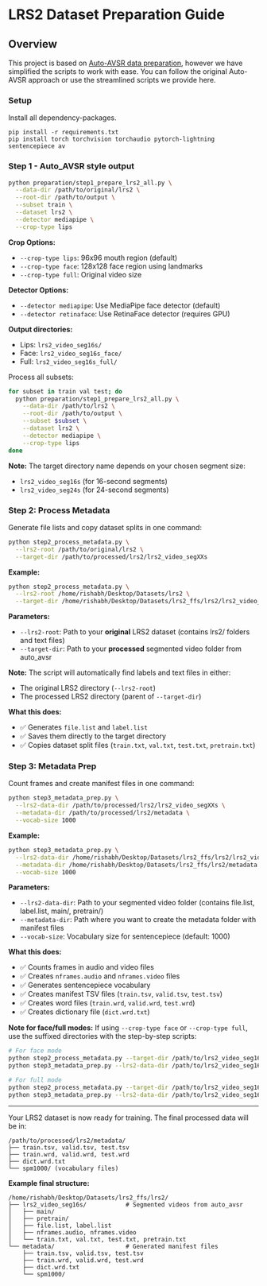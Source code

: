 # LRS2 Dataset Preparation Guide

## Overview
This project is based on [Auto-AVSR data preparation](https://github.com/mpc001/auto_avsr/tree/main/preparation), however we have simplified the scripts to work with ease. You can follow the original Auto-AVSR approach or use the streamlined scripts we provide here.

### Setup

Install all dependency-packages.

```Shell
pip install -r requirements.txt
pip install torch torchvision torchaudio pytorch-lightning sentencepiece av 
```



### Step 1 - Auto_AVSR style output

```bash
python preparation/step1_prepare_lrs2_all.py \
  --data-dir /path/to/original/lrs2 \
  --root-dir /path/to/output \
  --subset train \
  --dataset lrs2 \
  --detector mediapipe \
  --crop-type lips
```

**Crop Options:**
- `--crop-type lips`: 96x96 mouth region (default)
- `--crop-type face`: 128x128 face region using landmarks
- `--crop-type full`: Original video size

**Detector Options:**
- `--detector mediapipe`: Use MediaPipe face detector (default)
- `--detector retinaface`: Use RetinaFace detector (requires GPU)

**Output directories:**
- Lips: `lrs2_video_seg16s/`
- Face: `lrs2_video_seg16s_face/`
- Full: `lrs2_video_seg16s_full/`

Process all subsets:
```bash
for subset in train val test; do
  python preparation/step1_prepare_lrs2_all.py \
    --data-dir /path/to/lrs2 \
    --root-dir /path/to/output \
    --subset $subset \
    --dataset lrs2 \
    --detector mediapipe \
    --crop-type lips
done
```


**Note:** The target directory name depends on your chosen segment size:
- `lrs2_video_seg16s` (for 16-second segments)  
- `lrs2_video_seg24s` (for 24-second segments)


### Step 2: Process Metadata
Generate file lists and copy dataset splits in one command:

```bash
python step2_process_metadata.py \
  --lrs2-root /path/to/original/lrs2 \
  --target-dir /path/to/processed/lrs2/lrs2_video_segXXs
```

**Example:**
```bash
python step2_process_metadata.py \
  --lrs2-root /home/rishabh/Desktop/Datasets/lrs2 \
  --target-dir /home/rishabh/Desktop/Datasets/lrs2_ffs/lrs2/lrs2_video_seg16s
```

**Parameters:**
- `--lrs2-root`: Path to your **original** LRS2 dataset (contains lrs2/ folders and text files)
- `--target-dir`: Path to your **processed** segmented video folder from auto_avsr

**Note:** The script will automatically find labels and text files in either:
- The original LRS2 directory (`--lrs2-root`)
- The processed LRS2 directory (parent of `--target-dir`)

**What this does:**
- ✅ Generates `file.list` and `label.list` 
- ✅ Saves them directly to the target directory 
- ✅ Copies dataset split files (`train.txt`, `val.txt`, `test.txt`, `pretrain.txt`)

### Step 3: Metadata Prep  
Count frames and create manifest files in one command:

```bash
python step3_metadata_prep.py \
  --lrs2-data-dir /path/to/processed/lrs2/lrs2_video_segXXs \
  --metadata-dir /path/to/processed/lrs2/metadata \
  --vocab-size 1000
```

**Example:**
```bash
python step3_metadata_prep.py \
  --lrs2-data-dir /home/rishabh/Desktop/Datasets/lrs2_ffs/lrs2/lrs2_video_seg16s \
  --metadata-dir /home/rishabh/Desktop/Datasets/lrs2_ffs/lrs2/metadata \
  --vocab-size 1000
```

**Parameters:**
- `--lrs2-data-dir`: Path to your segmented video folder (contains file.list, label.list, main/, pretrain/)
- `--metadata-dir`: Path where you want to create the metadata folder with manifest files
- `--vocab-size`: Vocabulary size for sentencepiece (default: 1000)

**What this does:**
- ✅ Counts frames in audio and video files
- ✅ Creates `nframes.audio` and `nframes.video` files
- ✅ Generates sentencepiece vocabulary  
- ✅ Creates manifest TSV files (`train.tsv`, `valid.tsv`, `test.tsv`)
- ✅ Creates word files (`train.wrd`, `valid.wrd`, `test.wrd`)
- ✅ Creates dictionary file (`dict.wrd.txt`)


**Note for face/full modes:** If using `--crop-type face` or `--crop-type full`, use the suffixed directories with the step-by-step scripts:
```bash
# For face mode
python step2_process_metadata.py --target-dir /path/to/lrs2_video_seg16s_face
python step3_metadata_prep.py --lrs2-data-dir /path/to/lrs2_video_seg16s_face

# For full mode  
python step2_process_metadata.py --target-dir /path/to/lrs2_video_seg16s_full
python step3_metadata_prep.py --lrs2-data-dir /path/to/lrs2_video_seg16s_full
```

---


Your LRS2 dataset is now ready for training. The final processed data will be in:
```
/path/to/processed/lrs2/metadata/
├── train.tsv, valid.tsv, test.tsv
├── train.wrd, valid.wrd, test.wrd
├── dict.wrd.txt
└── spm1000/ (vocabulary files)
```

**Example final structure:**
```
/home/rishabh/Desktop/Datasets/lrs2_ffs/lrs2/
├── lrs2_video_seg16s/           # Segmented videos from auto_avsr
│   ├── main/
│   ├── pretrain/
│   ├── file.list, label.list
│   ├── nframes.audio, nframes.video
│   └── train.txt, val.txt, test.txt, pretrain.txt
└── metadata/                    # Generated manifest files
    ├── train.tsv, valid.tsv, test.tsv
    ├── train.wrd, valid.wrd, test.wrd
    ├── dict.wrd.txt
    └── spm1000/
```


